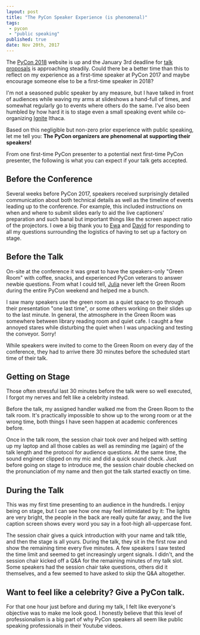 ```yaml
---
layout: post
title: "The PyCon Speaker Experience (is phenomenal)"
tags:
 - pycon
 - "public speaking"
published: true
date: Nov 20th, 2017
---
```


The [PyCon 2018](https://us.pycon.org/2018/) website is up and the January 3rd deadline for [talk proposals](https://us.pycon.org/2018/speaking/) is approaching steadily. Could there be a better time than this to reflect on my experience as a first-time speaker at PyCon 2017 and maybe encourage someone else to be a first-time speaker in 2018?

I'm not a seasoned public speaker by any measure, but I have talked in front of audiences while waving my arms at slideshows a hand-full of times, and somewhat regularly go to events where others do the same. I've also been humbled by how hard it is to stage even a small speaking event while co-organizing [Ignite](http://ignitetalks.io) Ithaca.

Based on this negligible but non-zero prior experience with public speaking, let me tell you: **The PyCon organizers are phenomenal at supporting their speakers!**

From one first-time PyCon presenter to a potential next first-time PyCon presenter, the following is what you can expect if your talk gets accepted.

## Before the Conference

Several weeks before PyCon 2017, speakers received surprisingly detailed communication about both technical details as well as the timeline of events leading up to the conference. For example, this included instructions on when and where to submit slides early to aid the live captioners' preparation and such banal but important things like the screen aspect ratio of the projectors. I owe a big thank you to [Ewa](https://twitter.com/ewa_jodlowska) and [David](https://twitter.com/wolever) for responding to all my questions surrounding the logistics of having to set up a factory on stage.

## Before the Talk

On-site at the conference it was great to have the speakers-only "Green Room" with coffee, snacks, and experienced PyCon veterans to answer newbie questions. From what I could tell, [Julia](https://twitter.com/jduims) never left the Green Room during the entire PyCon weekend and helped me a bunch.

I saw many speakers use the green room as a quiet space to go through their presentation "one last time", or some others working on their slides up to the last minute. In general, the atmosphere in the Green Room was somewhere between library reading room and quiet cafe. I caught a few annoyed stares while disturbing the quiet when I was unpacking and testing the conveyor. Sorry!

While speakers were invited to come to the Green Room on every day of the conference, they had to arrive there 30 minutes before the scheduled start time of their talk.

## Getting on Stage

Those often stressful last 30 minutes before the talk were so well executed, I forgot my nerves and felt like a celebrity instead.

Before the talk, my assigned handler walked me from the Green Room to the talk room. It's practically impossible to show up to the wrong room or at the wrong time, both things I have seen happen at academic conferences before.

Once in the talk room, the session chair took over and helped with setting up my laptop and all those cables as well as reminding me (again) of the talk length and the protocol for audience questions. At the same time, the sound engineer clipped on my mic and did a quick sound check. Just before going on stage to introduce me, the session chair double checked on the pronunciation of my name and then got the talk started exactly on time.

## During the Talk

This was my first time presenting to an audience in the hundreds. I enjoy being on stage, but I can see how one may feel intimidated by it: The lights are very bright, the people in the back are really quite far away, and the live caption screen shows every word you say in a foot-high all-uppercase font.

The session chair gives a quick introduction with your name and talk title, and then the stage is all yours. During the talk, they sit in the first row and show the remaining time every five minutes. A few speakers I saw tested the time limit and seemed to get increasingly urgent signals. I didn't, and the session chair kicked off a Q&A for the remaining minutes of my talk slot. Some speakers had the session chair take questions, others did it themselves, and a few seemed to have asked to skip the Q&A altogether.

## Want to feel like a celebrity? Give a PyCon talk.

For that one hour just before and during my talk, I felt like everyone's objective was to make me look good. I honestly believe that this level of professionalism is a big part of why PyCon speakers all seem like public speaking professionals in their Youtube videos.
